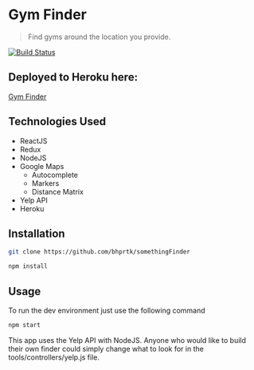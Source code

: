 # Gym Finder
> Find gyms around the location you provide.

[![Build Status](https://travis-ci.org/bhprtk/somethingFinder.svg?branch=master)](https://travis-ci.org/bhprtk/somethingFinder)

## Deployed to Heroku here:
[Gym Finder](https://gym-finder.herokuapp.com/)

## Technologies Used
* ReactJS
* Redux
* NodeJS
* Google Maps
  * Autocomplete
  * Markers
  * Distance Matrix
* Yelp API
* Heroku

## Installation

```sh
git clone https://github.com/bhprtk/somethingFinder
```
```sh
npm install
```
## Usage
To run the dev environment just use the following command
```sh
npm start
```
This app uses the Yelp API with NodeJS. Anyone who would like to build their own finder could simply change what to look for in the tools/controllers/yelp.js file.





